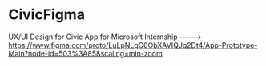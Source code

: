 # CivicFigma
UX/UI Design for Civic App for Microsoft Internship
 ---->
https://www.figma.com/proto/LuLpNLgC6ObXAVIQJq2Dt4/App-Prototype-Main?node-id=503%3A85&scaling=min-zoom
